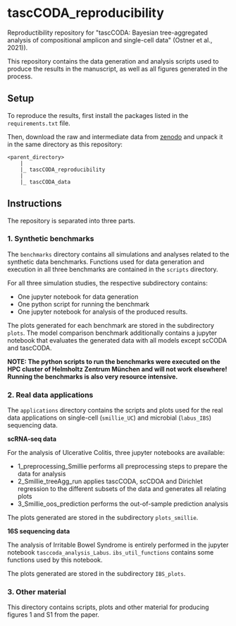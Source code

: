# tascCODA_reproducibility
 Reproductibility repository for "tascCODA: Bayesian tree-aggregated analysis of compositional amplicon and single-cell data" (Ostner et al., 2021)).

This repository contains the data generation and analysis scripts used to produce the results in the manuscript,
as well as all figures generated in the process.

## Setup
To reproduce the results, first install the packages listed in the `requirements.txt` file. 

Then, download the raw and intermediate data from [zenodo]() and unpack it in the same directory as this repository:

```
<parent_directory>
    |
    |_ tascCODA_reproducibility
    |
    |_ tascCODA_data
```

## Instructions

The repository is separated into three parts. 

### 1. Synthetic benchmarks
The `benchmarks` directory contains all simulations and analyses related to the synthetic data benchmarks.
Functions used for data generation and execution in all three benchmarks are contained in the `scripts` directory.

For all three simulation studies, the respective subdirectory contains: 
- One jupyter notebook for data generation
- One python script for running the benchmark
- One jupyter notebook for analysis of the produced results. 

The plots generated for each benchmark are stored in the subdirectory `plots`.
The model comparison benchmark additionally contains a jupyter notebook that evaluates the generated data with all models except scCODA and tascCODA.

**NOTE: The python scripts to run the benchmarks were executed on the HPC cluster of Helmholtz Zentrum München and will not work elsewhere! Running the benchmarks is also very resource intensive.**

### 2. Real data applications
The `applications` directory contains the scripts and plots used for the real data applications on single-cell (`smillie_UC`)
and microbial (`labus_IBS`) sequencing data.

**scRNA-seq data**

For the analysis of Ulcerative Colitis, three jupyter notebooks are available:

- 1_preprocessing_Smillie performs all preprocessing steps to prepare the data for analysis
- 2_Smillie_treeAgg_run applies tascCODA, scCDOA and Dirichlet regression to the different subsets of the data and generates all relating plots
- 3_Smillie_oos_prediction performs the out-of-sample prediction analysis

The plots generated are stored in the subdirectory `plots_smillie`.

**16S sequencing data**

The analysis of Irritable Bowel Syndrome is entirely performed in the jupyter notebook `tasccoda_analysis_Labus`.
`ibs_util_functions` contains some functions used by this notebook.

The plots generated are stored in the subdirectory `IBS_plots`.

### 3. Other material

This directory contains scripts, plots and other material for producing figures 1 and S1 from the paper.
